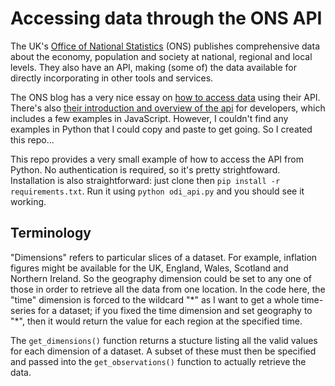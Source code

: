 # Accessing data through the ONS API

The UK's [Office of National Statistics](https://www.ons.gov.uk/) (ONS) publishes comprehensive data about the economy, population and society at national, regional and local levels. They also have an API, making (some of) the data available for directly incorporating in other tools and services. 

The ONS blog has a very nice essay on [how to access data](https://digitalblog.ons.gov.uk/2021/02/15/how-to-access-data-from-the-ons-beta-api/) using their API. There's also [their introduction and overview of the api](https://developer.ons.gov.uk/) for developers, which includes a few examples in JavaScript. However, I couldn't find any examples in Python that I could copy and paste to get going. So I created this repo... 

This repo provides a very small example of how to access the API from Python. No authentication is required, so it's pretty strightfoward. Installation is also straightforward: just clone then `pip install -r requirements.txt`. Run it using `python odi_api.py` and you should see it working.

## Terminology

"Dimensions" refers to particular slices of a dataset. For example, inflation figures might be available for the UK, England, Wales, Scotland and Northern Ireland. So the geography dimension could be set to any one of those in order to retrieve all the data from one location. In the code here, the "time" dimension is forced to the wildcard "\*" as I want to get a whole time-series for a dataset; if you fixed the time dimension and set geography to "\*", then it would return the value for each region at the specified time.

The `get_dimensions()` function returns a stucture listing all the valid values for each dimension of a dataset. A subset of these must then be specified and passed into the `get_observations()` function to actually retrieve the data.